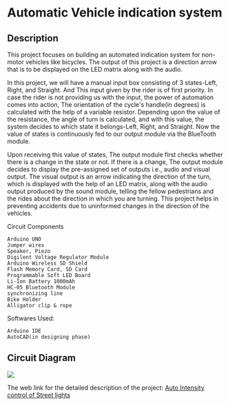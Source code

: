 # Automatic Vehicle indication system  

## Description

This project focuses on building an automated indication system for non-motor vehicles like bicycles.
The output of this project is a direction arrow that is to be displayed on the LED matrix along with the audio.

In this project, we will have a manual input box consisting of 3 states-Left, Right, and Straight. And This input given by the rider is of first priority.
In case the rider is not providing us with the input, the power of automation comes into action,
The orientation of the cycle's handle(in degrees) is calculated with the help of a variable resistor. Depending upon the value of the resistance, the angle of turn is calculated, and with this value, the system decides to which state it belongs-Left, Right, and Straight.
Now the value of states is continuously fed to our output module via the BlueTooth module.

Upon receiving this value of states, The output module first checks whether there is a change in the state or not. If there is a change, The output module decides to display the pre-assigned set of outputs i.e., audio and visual output.
The visual output is an arrow indicating the direction of the turn, which is displayed with the help of an LED matrix, along with the audio output produced by the sound module, telling the fellow pedestrians and the rides about the direction in which you are turning.
This project helps in preventing accidents due to uninformed changes in the direction of the vehicles.


Circuit Components
      
    Arduino UNO
    Jumper wires 
    Speaker, Piezo	
    Digilent Voltage Regulator Module
    Arduino Wireless SD Shield
    Flash Memory Card, SD Card	
    Programmable Soft LED Board
    Li-Ion Battery 1000mAh	
    HC-05 Bluetooth Module	
    synchronizing line
    Bike Holder
    Alligator clip & rope
    
Softwares Used:
       
    Arduino IDE
    AutoCAD(in designing phase)

## Circuit Diagram
![](https://www.electronicshub.org/wp-content/uploads/2014/06/Auto-Intensity-Control-of-Street-Lights-Circuit-Diagram-768x367.jpg)

The web link for the detailed description of the project: [Auto Intensity control of Street lights ](https://www.electronicshub.org/auto-intensity-control-of-street-lights/)
